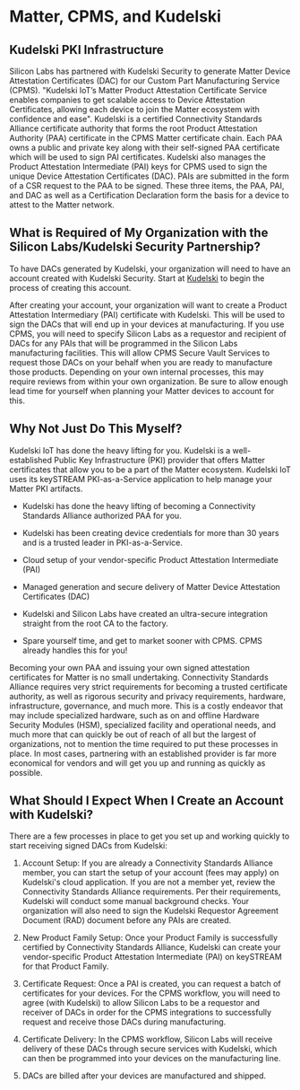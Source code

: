 # Matter, CPMS, and Kudelski

## Kudelski PKI Infrastructure

Silicon Labs has partnered with Kudelski Security to generate Matter Device Attestation Certificates (DAC) for our Custom Part Manufacturing Service (CPMS). "Kudelski IoT’s Matter Product Attestation Certificate Service enables companies to get scalable access to Device Attestation Certificates, allowing each device to join the Matter ecosystem with confidence and ease". Kudelski is a certified Connectivity Standards Alliance certificate authority that forms the root Product Attestation Authority (PAA) certificate in the CPMS Matter certificate chain. Each PAA owns a public and private key along with their self-signed PAA certificate which will be used to sign PAI certificates. Kudelski also manages the Product Attestation Intermediate (PAI) keys for CPMS used to sign the unique Device Attestation Certificates (DAC). PAIs are submitted in the form of a CSR request to the PAA to be signed. These three items, the PAA, PAI, and DAC as well as a Certification Declaration form the basis for a device to attest to the Matter network.

## What is Required of My Organization with the Silicon Labs/Kudelski Security Partnership?

To have DACs generated by Kudelski, your organization will need to have an account created with Kudelski Security. Start at [Kudelski](https://www.kudelski-iot.com/services-and-systems/matter-paa-pai) to begin the process of creating this account.

After creating your account, your organization will want to create a Product Attestation Intermediary (PAI) certificate with Kudelski. This will be used to sign the DACs that will end up in your devices at manufacturing. If you use CPMS, you will need to specify Silicon Labs as a requestor and recipient of DACs for any PAIs that will be programmed in the Silicon Labs manufacturing facilities. This will allow CPMS Secure Vault Services to request those DACs on your behalf when you are ready to manufacture those products. Depending on your own internal processes, this may require reviews from within your own organization. Be sure to allow enough lead time for yourself when planning your Matter devices to account for this.

## Why Not Just Do This Myself?

Kudelski IoT has done the heavy lifting for you. Kudelski is a well-established Public Key Infrastructure (PKI) provider that offers Matter certificates that allow you to be a part of the Matter ecosystem. Kudelski IoT uses its keySTREAM PKI-as-a-Service application to help manage your Matter PKI artifacts.

- Kudelski has done the heavy lifting of becoming a Connectivity Standards Alliance authorized PAA for you.

- Kudelski has been creating device credentials for more than 30 years and is a trusted leader in PKI-as-a-Service.

- Cloud setup of your vendor-specific Product Attestation Intermediate (PAI)

- Managed generation and secure delivery of Matter Device Attestation Certificates (DAC)

- Kudelski and Silicon Labs have created an ultra-secure integration straight from the root CA to the factory.

- Spare yourself time, and get to market sooner with CPMS.  CPMS already handles this for you!

Becoming your own PAA and issuing your own signed attestation certificates for Matter is no small undertaking. Connectivity Standards Alliance requires very strict requirements for becoming a trusted certificate authority, as well as rigorous security and privacy requirements, hardware, infrastructure, governance, and much more. This is a costly endeavor that may include specialized hardware, such as on and offline Hardware Security Modules (HSM), specialized facility and operational needs, and much more that can quickly be out of reach of all but the largest of organizations, not to mention the time required to put these processes in place. In most cases, partnering with an established provider is far more economical for vendors and will get you up and running as quickly as possible.

## What Should I Expect When I Create an Account with Kudelski?

There are a few processes in place to get you set up and working quickly to start receiving signed DACs from Kudelski:

1. Account Setup: If you are already a Connectivity Standards Alliance member, you can start the setup of your account (fees may apply) on Kudelski's cloud application. If you are not a member yet, review the Connectivity Standards Alliance requirements. Per their requirements, Kudelski will conduct some manual background checks. Your organization will also need to sign the Kudelski Requestor Agreement Document (RAD) document before any PAIs are created.

2. New Product Family Setup: Once your Product Family is successfully certified by Connectivity Standards Alliance, Kudelski can create your vendor-specific Product Attestation Intermediate (PAI) on keySTREAM for that Product Family.

3. Certificate Request: Once a PAI is created, you can request a batch of certificates for your devices. For the CPMS workflow, you will need to agree (with Kudelski) to allow Silicon Labs to be a requestor and receiver of DACs in order for the CPMS integrations to successfully request and receive those DACs during manufacturing.

4. Certificate Delivery: In the CPMS workflow, Silicon Labs will receive delivery of these DACs through secure services with Kudelski, which can then be programmed into your devices on the manufacturing line.

5. DACs are billed after your devices are manufactured and shipped.
